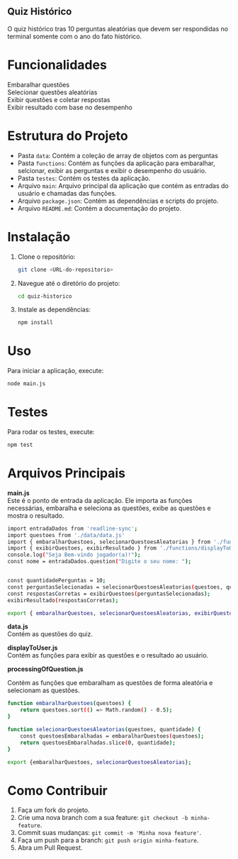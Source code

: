 ## Quiz Histórico
O quiz histórico tras 10 perguntas aleatórias  que devem ser respondidas no terminal somente com o ano do fato histórico.

# Funcionalidades

Embaralhar questões  
Selecionar questões aleatórias  
Exibir questões e coletar respostas  
Exibir resultado com base no desempenho

# Estrutura do Projeto

- Pasta `data`: Contém a coleção de array de objetos com as perguntas
- Pasta `functions`: Contém as funções da aplicação para embaralhar, selcionar, exibir as perguntas e exibir o desempenho do usuário.
- Pasta `testes`: Contém os testes da aplicação.
- Arquivo `main`: Arquivo principal da aplicação que contém as entradas do usuário e chamadas das funções.
- Arquivo `package.json`: Contém as dependências e scripts do projeto.
- Arquivo `README.md`: Contém a documentação do projeto.

# Instalação

1. Clone o repositório:

   ```sh
   git clone <URL-do-repositorio>
   ```

2. Navegue até o diretório do projeto:

   ```sh
   cd quiz-historico
   ```

3. Instale as dependências:
   ```sh
   npm install
   ```

# Uso

Para iniciar a aplicação, execute:

```sh
node main.js
```

# Testes

Para rodar os testes, execute:

```sh
npm test
```

# Arquivos Principais

**main.js**  
Este é o ponto de entrada da aplicação. Ele importa as funções necessárias, embaralha e seleciona as questões, exibe as questões e mostra o resultado.

```sh
import entradaDados from 'readline-sync';
import questoes from './data/data.js'
import { embaralharQuestoes, selecionarQuestoesAleatorias } from './functions/processingOfQuestions.js';
import { exibirQuestoes, exibirResultado } from './functions/displayToUser.js';
console.log("Seja Bem-vindo jogador(a)!");
const nome = entradaDados.question("Digite o seu nome: ");


const quantidadePerguntas = 10;
const perguntasSelecionadas = selecionarQuestoesAleatorias(questoes, quantidadePerguntas)
const respostasCorretas = exibirQuestoes(perguntasSelecionadas);
exibirResultado(respostasCorretas);

export { embaralharQuestoes, selecionarQuestoesAleatorias, exibirQuestoes };
```

**data.js**  
Contém as questões do quiz.

**displayToUser.js**  
Contém as funções para exibir as questões e o resultado ao usuário.

**processingOfQuestion.js**

Contém as funções que embaralham as questões de forma aleatória e selecionam as questões.

```sh
function embaralharQuestoes(questoes) {
    return questoes.sort(() => Math.random() - 0.5);
}

function selecionarQuestoesAleatorias(questoes, quantidade) {
    const questoesEmbaralhadas = embaralharQuestoes(questoes);
    return questoesEmbaralhadas.slice(0, quantidade);
}

export {embaralharQuestoes, selecionarQuestoesAleatorias};
```

# Como Contribuir

1. Faça um fork do projeto.
2. Crie uma nova branch com a sua feature: `git checkout -b minha-feature`.
3. Commit suas mudanças: `git commit -m 'Minha nova feature'`.
4. Faça um push para a branch: `git push origin minha-feature`.
5. Abra um Pull Request.
